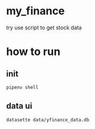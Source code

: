 # my_finance
try use script to get stock data

# how to run
## init
```bash
pipenv shell
```
## data ui
```bash
datasette data/yfinance_data.db
```
